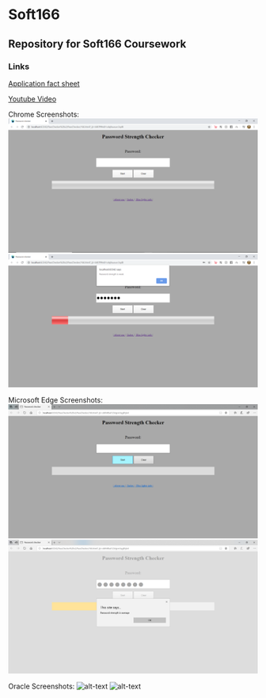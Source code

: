 # Soft166
## Repository for Soft166 Coursework

### Links

[Application fact sheet](https://drive.google.com/open?id=1Ydibxh4X8DwGamY2jaNcJxD0nkEaAYfu)

[Youtube Video](https://youtu.be/KaUvqc_aUKw)

Chrome Screenshots:
![alt-text](https://github.com/CallumGWilliams/Soft166/blob/master/PassChecker%20v2/PassChecker/images/chromeScreenshot1.png)
![alt-text](https://github.com/CallumGWilliams/Soft166/blob/master/PassChecker%20v2/PassChecker/images/chromeScreenshot2.png)

Microsoft Edge Screenshots:
![alt-text](https://github.com/CallumGWilliams/Soft166/blob/master/PassChecker%20v2/PassChecker/images/edgeScreenshot1.png)
![alt-text](https://github.com/CallumGWilliams/Soft166/blob/master/PassChecker%20v2/PassChecker/images/edgeScreenshot2.png)

Oracle Screenshots:
![alt-text](https://github.com/CallumGWilliams/Soft166/blob/master/PassChecker%20v2/PassChecker/images/oracleScreenshot2.png)
![alt-text](https://github.com/CallumGWilliams/Soft166/blob/master/PassChecker%20v2/PassChecker/images/oracleScreenshot2.png)
